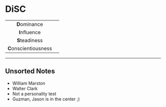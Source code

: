 # DiSC

|                       |   |
|:---------------------:|---|
|     **D**ominance     |   |
|     **I**nfluence     |   |
|    **S**teadiness     |   |
| **C**onscientiousness |   |

---

## Unsorted Notes

-   William Marston
-   Walter Clark
-   Not a personality test
-   Guzman, Jason is in the center ;)

